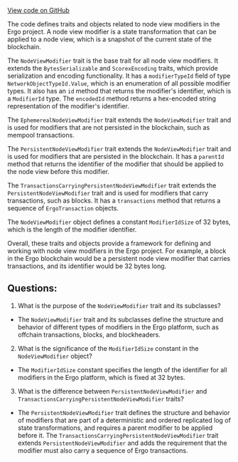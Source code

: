 [View code on GitHub](https://github.com/ergoplatform/ergo/src/main/scala/scorex/core/NodeViewModifier.scala)

The code defines traits and objects related to node view modifiers in the Ergo project. A node view modifier is a state transformation that can be applied to a node view, which is a snapshot of the current state of the blockchain. 

The `NodeViewModifier` trait is the base trait for all node view modifiers. It extends the `BytesSerializable` and `ScorexEncoding` traits, which provide serialization and encoding functionality. It has a `modifierTypeId` field of type `NetworkObjectTypeId.Value`, which is an enumeration of all possible modifier types. It also has an `id` method that returns the modifier's identifier, which is a `ModifierId` type. The `encodedId` method returns a hex-encoded string representation of the modifier's identifier. 

The `EphemerealNodeViewModifier` trait extends the `NodeViewModifier` trait and is used for modifiers that are not persisted in the blockchain, such as mempool transactions. 

The `PersistentNodeViewModifier` trait extends the `NodeViewModifier` trait and is used for modifiers that are persisted in the blockchain. It has a `parentId` method that returns the identifier of the modifier that should be applied to the node view before this modifier. 

The `TransactionsCarryingPersistentNodeViewModifier` trait extends the `PersistentNodeViewModifier` trait and is used for modifiers that carry transactions, such as blocks. It has a `transactions` method that returns a sequence of `ErgoTransaction` objects. 

The `NodeViewModifier` object defines a constant `ModifierIdSize` of 32 bytes, which is the length of the modifier identifier. 

Overall, these traits and objects provide a framework for defining and working with node view modifiers in the Ergo project. For example, a block in the Ergo blockchain would be a persistent node view modifier that carries transactions, and its identifier would be 32 bytes long.
## Questions: 
 1. What is the purpose of the `NodeViewModifier` trait and its subclasses?
- The `NodeViewModifier` trait and its subclasses define the structure and behavior of different types of modifiers in the Ergo platform, such as offchain transactions, blocks, and blockheaders.

2. What is the significance of the `ModifierIdSize` constant in the `NodeViewModifier` object?
- The `ModifierIdSize` constant specifies the length of the identifier for all modifiers in the Ergo platform, which is fixed at 32 bytes.

3. What is the difference between `PersistentNodeViewModifier` and `TransactionsCarryingPersistentNodeViewModifier` traits?
- The `PersistentNodeViewModifier` trait defines the structure and behavior of modifiers that are part of a deterministic and ordered replicated log of state transformations, and requires a parent modifier to be applied before it. The `TransactionsCarryingPersistentNodeViewModifier` trait extends `PersistentNodeViewModifier` and adds the requirement that the modifier must also carry a sequence of Ergo transactions.